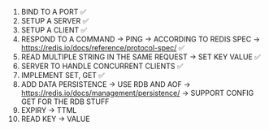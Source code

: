 1. BIND TO A PORT ✅
2. SETUP A SERVER ✅
3. SETUP A CLIENT ✅
4. RESPOND TO A COMMAND -> PING -> ACCORDING TO REDIS SPEC -> https://redis.io/docs/reference/protocol-spec/ ✅
5. READ MULTIPLE STRING IN THE SAME REQUEST -> SET KEY VALUE ✅
6. SERVER TO HANDLE CONCURRENT CLIENTS ✅
7. IMPLEMENT SET, GET ✅
8. ADD DATA PERSISTENCE -> USE RDB AND AOF -> https://redis.io/docs/management/persistence/
   -> SUPPORT CONFIG GET FOR THE RDB STUFF
9. EXPIRY -> TTML
10. READ KEY -> VALUE
